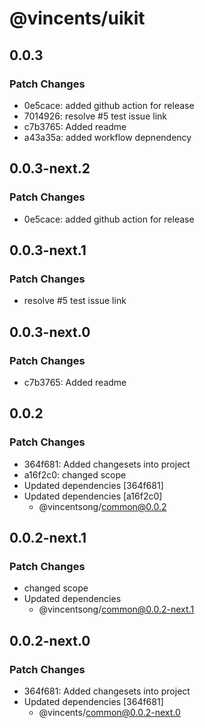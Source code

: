 # @vincents/uikit

## 0.0.3

### Patch Changes

- 0e5cace: added github action for release
- 7014926: resolve #5 test issue link
- c7b3765: Added readme
- a43a35a: added workflow depnendency

## 0.0.3-next.2

### Patch Changes

- 0e5cace: added github action for release

## 0.0.3-next.1

### Patch Changes

- resolve #5 test issue link

## 0.0.3-next.0

### Patch Changes

- c7b3765: Added readme

## 0.0.2

### Patch Changes

- 364f681: Added changesets into project
- a16f2c0: changed scope
- Updated dependencies [364f681]
- Updated dependencies [a16f2c0]
  - @vincentsong/common@0.0.2

## 0.0.2-next.1

### Patch Changes

- changed scope
- Updated dependencies
  - @vincentsong/common@0.0.2-next.1

## 0.0.2-next.0

### Patch Changes

- 364f681: Added changesets into project
- Updated dependencies [364f681]
  - @vincents/common@0.0.2-next.0
